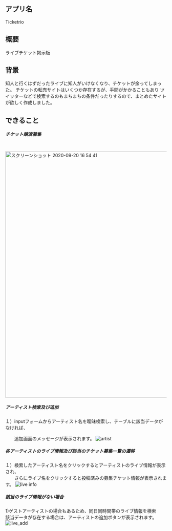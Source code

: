## アプリ名

Ticketrio

## 概要

ライブチケット掲示板

## 背景
知人と行くはずだったライブに知人がいけなくなり、チケットが余ってしまった。
チケットの転売サイトはいくつか存在するが、手間がかかることもあり
ツイッターなどで検索するのもまちまちの条件だったりするので、まとめたサイトが欲しく作成しました。
　
 
## できること
##### チケット譲渡募集 <br>
　<img width="770" alt="スクリーンショット 2020-09-20 16 54 41" src="https://user-images.githubusercontent.com/63763161/93706538-45860800-fb62-11ea-90fa-07cf5e4b3d0a.png">
 
##### アーティスト検索及び追加 <br>
  １）inputフォームからアーティスト名を曖昧検索し、テーブルに該当データがなければ、<p>
 　　追加画面のメッセージが表示されます。
    ![artist](https://user-images.githubusercontent.com/63763161/93707562-c3e6a800-fb6a-11ea-92c8-6888f83a8af7.gif)

##### 各アーティストのライブ情報及び該当のチケット募集一覧の遷移 <br>
   １）検索したアーティスト名をクリックするとアーティストのライブ情報が表示され、<br>
　　さらにライブ名をクリックすると投稿済みの募集チケット情報が表示されます。
     ![live info](https://user-images.githubusercontent.com/63763161/93709267-02369400-fb78-11ea-8b2e-e6a701440bd0.gif)

 ##### 該当のライブ情報がない場合<br>
   1)ゲストアーティストの場合もあるため、同日同時間帯のライブ情報を検索<br>
     該当データが存在する場合は、アーティストの追加ボタンが表示されます。
 ![live_add](https://user-images.githubusercontent.com/63763161/93711421-34042680-fb89-11ea-857e-04926969fe4d.gif)

